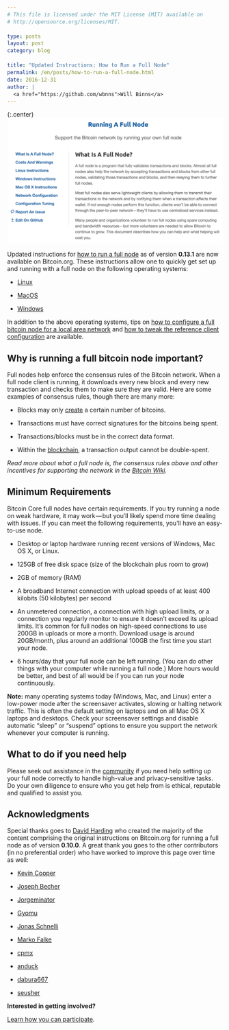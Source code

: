 ```yaml
---
# This file is licensed under the MIT License (MIT) available on
# http://opensource.org/licenses/MIT.

type: posts
layout: post
category: blog

title: "Updated Instructions: How to Run a Full Node"
permalink: /en/posts/how-to-run-a-full-node.html
date: 2016-12-31
author: |
  <a href="https://github.com/wbnns">Will Binns</a>
---
```


{:.center}
![How to Run a Full Node](/img/blog/free/how-to-run-a-full-bitcoin-node.png)

Updated instructions for [how to run a full node](https://bitcoin.org/en/full-node)
as of version **0.13.1** are now available on Bitcoin.org. These instructions allow
one to quickly get set up and running with a full node on the following
operating systems:

- [Linux](https://bitcoin.org/en/full-node#linux-instructions)

- [MacOS](https://bitcoin.org/en/full-node#mac-os-x-instructions)

- [Windows](https://bitcoin.org/en/full-node#windows-instructions)

In addition to the above operating systems, tips on [how to configure a full
bitcoin node for a local area network](https://bitcoin.org/en/full-node#network-configuration)
and [how to tweak the reference client configuration](https://bitcoin.org/en/full-node#configuration-tuning)
are available.

## Why is running a full bitcoin node important?
Full nodes help enforce the consensus rules of the Bitcoin network. When a full
node client is running, it downloads every new block and every new transaction
and checks them to make sure they are valid. Here are some examples of consensus
rules, though there are many more:

- Blocks may only [create](https://en.bitcoin.it/wiki/Controlled_supply) a
  certain number of bitcoins.

- Transactions must have correct signatures for the bitcoins being spent.

- Transactions/blocks must be in the correct data format.

- Within the [blockchain](https://en.bitcoin.it/wiki/Block_chain), a transaction
  output cannot be double-spent.

*Read more about what a full node is, the consensus rules above and other
incentives for supporting the network in the [Bitcoin Wiki](https://en.bitcoin.it/wiki/Full_node).*

## Minimum Requirements
Bitcoin Core full nodes have certain requirements. If you try running a node on
weak hardware, it may work — but you’ll likely spend more time dealing with
issues. If you can meet the following requirements, you’ll have an easy-to-use
node.

- Desktop or laptop hardware running recent versions of Windows, Mac OS X, or
  Linux.

- 125GB of free disk space (size of the blockchain plus room to grow)

- 2GB of memory (RAM)

- A broadband Internet connection with upload speeds of at least 400 kilobits
  (50 kilobytes) per second

- An unmetered connection, a connection with high upload limits, or a connection
  you regularly monitor to ensure it doesn’t exceed its upload limits. It’s
common for full nodes on high-speed connections to use 200GB in uploads or more
a month. Download usage is around 20GB/month, plus around an additional 100GB
the first time you start your node.

- 6 hours/day that your full node can be left running. (You can do other things
  with your computer while running a full node.) More hours would be better, and
best of all would be if you can run your node continuously.

**Note:** many operating systems today (Windows, Mac, and Linux) enter a low-power
mode after the screensaver activates, slowing or halting network traffic. This
is often the default setting on laptops and on all Mac OS X laptops and
desktops. Check your screensaver settings and disable automatic “sleep” or
“suspend” options to ensure you support the network whenever your computer is
running.

## What to do if you need help
Please seek out assistance in the [community](https://bitcoin.org/en/community)
if you need help setting up your full node correctly to handle high-value and
privacy-sensitive tasks. Do your own diligence to ensure who you get help from
is ethical, reputable and qualified to assist you.

## Acknowledgments
Special thanks goes to [David Harding](https://github.com/harding) who created
the majority of the content comprising the original instructions on Bitcoin.org
for running a full node as of version **0.10.0**. A great thank you goes to the
other contributors (in no preferential order) who have worked to improve this
page over time as well:

- [Kevin Cooper](https://github.com/kevcooper)

- [Joseph Becher](https://github.com/drazisil)

- [Jorgeminator](https://github.com/Jorgeminator)

- [Gyomu](https://github.com/Gyomu)

- [Jonas Schnelli](https://github.com/jonasschnelli)

- [Marko Falke](https://github.com/MarcoFalke)

- [cpmx](https://github.com/cpmx)

- [anduck](https://github.com/anduck)

- [dabura667](https://github.com/dabura667)

- [seusher](https://github.com/seusher)

**Interested in getting involved?**

[Learn how you can participate](https://github.com/bitcoin-dot-org/bitcoin.org#how-to-participate).
